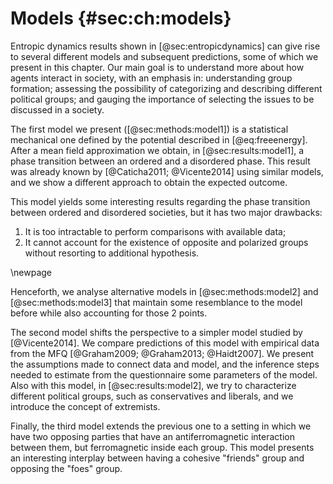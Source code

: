 
# Models {#sec:ch:models}

Entropic dynamics results shown in [@sec:entropicdynamics] can give rise to several different models and subsequent predictions, some of which we present in this chapter. Our main goal is to understand more about how agents interact in society, with an emphasis in: understanding group formation; assessing the possibility of categorizing and describing different political groups; and gauging the importance of selecting the issues to be discussed in a society.

The first model we present ([@sec:methods:model1]) is a statistical mechanical one defined by the potential described in [@eq:freeenergy]. After a mean field approximation we obtain, in [@sec:results:model1], a phase transition between an ordered and a disordered phase. This result was already known by [@Caticha2011; @Vicente2014] using similar models, and we show a different approach to obtain the expected outcome.

This model yields some interesting results regarding the phase transition between ordered and disordered societies, but it has two major drawbacks:

1. It is too intractable to perform comparisons with available data;
2. It cannot account for the existence of opposite and polarized groups without resorting to additional hypothesis.

\newpage

Henceforth, we analyse alternative models in [@sec:methods:model2] and [@sec:methods:model3] that maintain some resemblance to the model before while also accounting for those 2 points.
<!-- Both models are built taking into consideration efforts made in [@Vicente2014] -->

<!-- Henceforth, in the other subsections we analyse alternative models based on the one presented in Vicente et al. 2014 that could also account for those 2 points. The first one consists of an analysis of the large dataset built by [@Graham2013] containing the responses to a set of questions about moral issues from $N \sim \mathcal{O}(10^5)$ persons from several countries. The second one is a saddle-point approximation to a bipartite society model with possibility of antiferromagnetic interactions between the 2 groups. -->

The second model shifts the perspective to a simpler model studied by [@Vicente2014]. We compare predictions of this model with empirical data from the MFQ [@Graham2009; @Graham2013; @Haidt2007]. We present the assumptions made to connect data and model, and the inference steps needed to estimate from the questionnaire some parameters of the model. Also with this model, in [@sec:results:model2], we try to characterize different political groups, such as conservatives and liberals, and we introduce the concept of extremists.

<!-- The first one analyses the importance of the questions being discussed by the agents in a given society, comparing with data from Moral Foundation group of [@Graham2009]. This study is motivated by the following questions: Are all extremists the same? Are conservative people more extremists than liberal ones? How can we characterize those groups?; -->

Finally, the third model extends the previous one to a setting in which we have two opposing parties that have an antiferromagnetic interaction between them, but ferromagnetic inside each group. This model presents an interesting interplay between having a cohesive "friends" group and opposing the "foes" group.
<!-- We will see that it becomes possible to extend the level of noise between agents $\varepsilon$ to values not reachable in [@sec:methods:model1]. -->

<!-- The second study is a bipartite society model in which we have ferromagnetic interactions inside each group, and possibly antiferromagnetic interactions between agents of the two groups. -->
